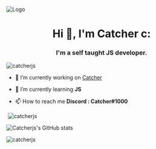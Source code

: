 ![Logo](https://cdn.discordapp.com/attachments/783380626627756042/824930417139646464/R0mvq8.png) 
<h1 align="center">Hi 👋, I'm Catcher c:</h1>
<h3 align="center">I'm a self taught JS developer.</h3>
 
<p align="left"> <img src="https://komarev.com/ghpvc/?username=catcherjs&label=Profile%20views&color=0e75b6&style=flat" alt="catcherjs" /> </p>
 
 
- 🔭 I’m currently working on [Catcher](Catcher#1000)
 
- 🌱 I’m currently learning **JS**
 
 
- 📫 How to reach me **Discord : Catcher#1000**
 
<p>&nbsp;<img align="center" src="https://github-readme-stats.vercel.app/api/top-langs/?username=catcherjs&theme=radical" alt="catcherjs" /></p>	
 
![Catcherjs's GitHub stats](https://github-readme-stats.vercel.app/api?username=catcherjs&show_icons=true&theme=radical)
 
<p><img align="center" src="https://github-readme-streak-stats.herokuapp.com/?user=catcherjs&theme=radical" alt="catcherjs" /></p>
